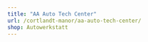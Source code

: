```yaml
---
title: "AA Auto Tech Center"
url: /cortlandt-manor/aa-auto-tech-center/
shop: Autowerkstatt
---
```

